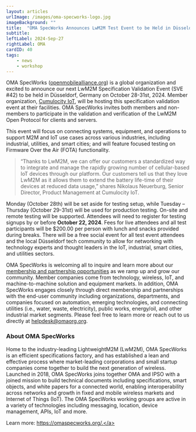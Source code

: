 ```yaml
---
layout: articles
urlImage: /images/oma-specworks-logo.jpg
imageBackground: ""
title:  "OMA SpecWorks Announces LwM2M Test Event to be Held in Düsseldorf, Germany"
subtitle: 
leftLabel: 2024-Sep-27
rightLabel: OMA
cardID: 40
tags: 
    - news
    - workshop
---
```


OMA SpecWorks (<a href="https://omaspecworks.org/membership/" target="_blank">openmobilealliance.org</a>) is a global organization and excited to announce our next LwM2M Specification Validation Event (SVE #42) to be held in Düsseldorf, Germany on October 28-31st, 2024. Member organization, <a href="https://cumulocity.com/" target="_blank">Cumulocity IoT</a>, will be hosting this specification validation event at their facilities. OMA SpecWorks invites both members and non-members to participate in the validation and verification of the LwM2M Open Protocol for clients and servers.   
<!--more-->
This event will focus on connecting systems, equipment, and operations to support M2M and IoT use cases across various industries, including industrial, utilities, and smart cities; and will feature focused testing on Firmware Over the Air (FOTA) functionality.  

>“Thanks to LwM2M, we can offer our customers a standardized way to integrate and manage the rapidly growing number of cellular-based IoT devices through our platform. Our customers tell us that they love LwM2M as it allows them to extend the battery life-time of their devices at reduced data usage,” shares Nikolaus Neuerburg, Senior Director, Product Management at Cumulocity IoT.  

Monday (October 28th) will be set aside for testing setup, while Tuesday – Thursday (October 29-31st) will be used for production testing. On-site and remote testing will be supported. Attendees will need to register for testing signups by or before **October 22, 2024**. Fees for live attendees and all test participants will be $200.00 per person with lunch and snacks provided during breaks. There will be a free social event for all test event attendees and the local Düsseldorf tech community to allow for networking with technology experts and thought leaders in the IoT, industrial, smart cities, and utilities sectors.  

OMA SpecWorks is welcoming all to inquire and learn more about our <a href="https://omaspecworks.org/membership/" target="_blank">membership and partnership opportunities</a> as we ramp up and grow our community. Member companies come from technology, wireless, IoT, and machine-to-machine solution and equipment markets. In addition, OMA SpecWorks engages closely through direct membership and partnerships with the end-user community including organizations, departments, and companies focused on automation, emerging technologies, and connecting utilities (i.e., water, waste, electricity), public works, energy/oil, and other industrial market segments. Please feel free to learn more or reach out to us directly at <a href="mailto:helpdesk@omaorg.org">helpdesk@omaorg.org.</a>  

### About OMA SpecWorks
Home to the industry-leading LightweightM2M (LwM2M), OMA SpecWorks is an efficient specifications factory, and has established a lean and effective process where market-leading corporations and small startup companies come together to build the next generation of wireless. Launched in 2018, OMA SpecWorks joins together OMA and IPSO with a joined mission to build technical documents including specifications, smart objects, and white papers for a connected world, enabling interoperability across networks and growth in fixed and mobile wireless markets and Internet of Things (IoT). The OMA SpecWorks working groups are active in a variety of technologies including messaging, location, device management, APIs, IoT and more.  

Learn more: <a href="https://omaspecworks.org/">https://omaspecworks.org/.</a>